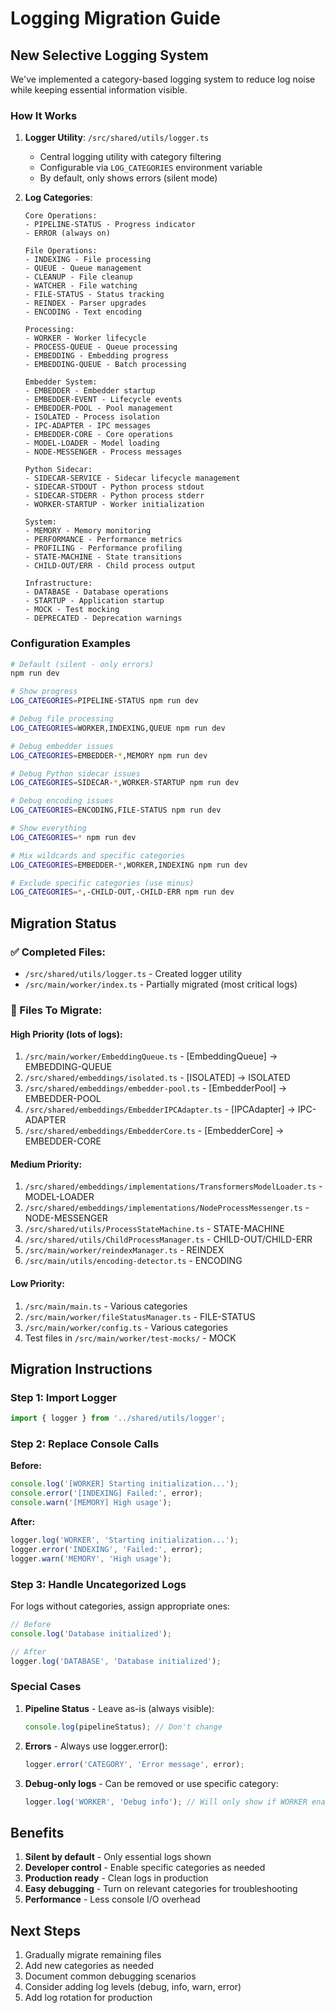 # Logging Migration Guide

## New Selective Logging System

We've implemented a category-based logging system to reduce log noise while keeping essential information visible.

### How It Works

1. **Logger Utility**: `/src/shared/utils/logger.ts`
   - Central logging utility with category filtering
   - Configurable via `LOG_CATEGORIES` environment variable
   - By default, only shows errors (silent mode)

2. **Log Categories**:
   ```
   Core Operations:
   - PIPELINE-STATUS - Progress indicator
   - ERROR (always on)

   File Operations:
   - INDEXING - File processing
   - QUEUE - Queue management
   - CLEANUP - File cleanup
   - WATCHER - File watching
   - FILE-STATUS - Status tracking
   - REINDEX - Parser upgrades
   - ENCODING - Text encoding

   Processing:
   - WORKER - Worker lifecycle
   - PROCESS-QUEUE - Queue processing
   - EMBEDDING - Embedding progress
   - EMBEDDING-QUEUE - Batch processing

   Embedder System:
   - EMBEDDER - Embedder startup
   - EMBEDDER-EVENT - Lifecycle events
   - EMBEDDER-POOL - Pool management
   - ISOLATED - Process isolation
   - IPC-ADAPTER - IPC messages
   - EMBEDDER-CORE - Core operations
   - MODEL-LOADER - Model loading
   - NODE-MESSENGER - Process messages

   Python Sidecar:
   - SIDECAR-SERVICE - Sidecar lifecycle management
   - SIDECAR-STDOUT - Python process stdout
   - SIDECAR-STDERR - Python process stderr
   - WORKER-STARTUP - Worker initialization

   System:
   - MEMORY - Memory monitoring
   - PERFORMANCE - Performance metrics
   - PROFILING - Performance profiling
   - STATE-MACHINE - State transitions
   - CHILD-OUT/ERR - Child process output

   Infrastructure:
   - DATABASE - Database operations
   - STARTUP - Application startup
   - MOCK - Test mocking
   - DEPRECATED - Deprecation warnings
   ```

### Configuration Examples

```bash
# Default (silent - only errors)
npm run dev

# Show progress
LOG_CATEGORIES=PIPELINE-STATUS npm run dev

# Debug file processing
LOG_CATEGORIES=WORKER,INDEXING,QUEUE npm run dev

# Debug embedder issues
LOG_CATEGORIES=EMBEDDER-*,MEMORY npm run dev

# Debug Python sidecar issues
LOG_CATEGORIES=SIDECAR-*,WORKER-STARTUP npm run dev

# Debug encoding issues
LOG_CATEGORIES=ENCODING,FILE-STATUS npm run dev

# Show everything
LOG_CATEGORIES=* npm run dev

# Mix wildcards and specific categories
LOG_CATEGORIES=EMBEDDER-*,WORKER,INDEXING npm run dev

# Exclude specific categories (use minus)
LOG_CATEGORIES=*,-CHILD-OUT,-CHILD-ERR npm run dev
```

## Migration Status

### ✅ Completed Files:
- `/src/shared/utils/logger.ts` - Created logger utility
- `/src/main/worker/index.ts` - Partially migrated (most critical logs)

### 🔄 Files To Migrate:

#### High Priority (lots of logs):
1. `/src/main/worker/EmbeddingQueue.ts` - [EmbeddingQueue] → EMBEDDING-QUEUE
2. `/src/shared/embeddings/isolated.ts` - [ISOLATED] → ISOLATED
3. `/src/shared/embeddings/embedder-pool.ts` - [EmbedderPool] → EMBEDDER-POOL
4. `/src/shared/embeddings/EmbedderIPCAdapter.ts` - [IPCAdapter] → IPC-ADAPTER
5. `/src/shared/embeddings/EmbedderCore.ts` - [EmbedderCore] → EMBEDDER-CORE

#### Medium Priority:
1. `/src/shared/embeddings/implementations/TransformersModelLoader.ts` - MODEL-LOADER
2. `/src/shared/embeddings/implementations/NodeProcessMessenger.ts` - NODE-MESSENGER
3. `/src/shared/utils/ProcessStateMachine.ts` - STATE-MACHINE
4. `/src/shared/utils/ChildProcessManager.ts` - CHILD-OUT/CHILD-ERR
5. `/src/main/worker/reindexManager.ts` - REINDEX
6. `/src/main/utils/encoding-detector.ts` - ENCODING

#### Low Priority:
1. `/src/main/main.ts` - Various categories
2. `/src/main/worker/fileStatusManager.ts` - FILE-STATUS
3. `/src/main/worker/config.ts` - Various categories
4. Test files in `/src/main/worker/test-mocks/` - MOCK

## Migration Instructions

### Step 1: Import Logger
```typescript
import { logger } from '../shared/utils/logger';
```

### Step 2: Replace Console Calls

**Before:**
```typescript
console.log('[WORKER] Starting initialization...');
console.error('[INDEXING] Failed:', error);
console.warn('[MEMORY] High usage');
```

**After:**
```typescript
logger.log('WORKER', 'Starting initialization...');
logger.error('INDEXING', 'Failed:', error);
logger.warn('MEMORY', 'High usage');
```

### Step 3: Handle Uncategorized Logs

For logs without categories, assign appropriate ones:
```typescript
// Before
console.log('Database initialized');

// After
logger.log('DATABASE', 'Database initialized');
```

### Special Cases

1. **Pipeline Status** - Leave as-is (always visible):
   ```typescript
   console.log(pipelineStatus); // Don't change
   ```

2. **Errors** - Always use logger.error():
   ```typescript
   logger.error('CATEGORY', 'Error message', error);
   ```

3. **Debug-only logs** - Can be removed or use specific category:
   ```typescript
   logger.log('WORKER', 'Debug info'); // Will only show if WORKER enabled
   ```

## Benefits

1. **Silent by default** - Only essential logs shown
2. **Developer control** - Enable specific categories as needed
3. **Production ready** - Clean logs in production
4. **Easy debugging** - Turn on relevant categories for troubleshooting
5. **Performance** - Less console I/O overhead

## Next Steps

1. Gradually migrate remaining files
2. Add new categories as needed
3. Document common debugging scenarios
4. Consider adding log levels (debug, info, warn, error)
5. Add log rotation for production